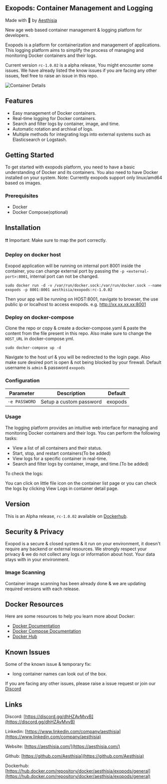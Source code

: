 ## Exopods: Container Management and Logging


Made with 🧡 by [Aesthisia](https://www.linkedin.com/company/aesthisia)

New age web based container management &amp; logging platform for developers.

Exopods is a platform for containerization and management of applications. This logging platform aims to simplify the process of managing and monitoring Docker containers and their logs.

Current version `rc-1.0.02` is a alpha release, You might encounter some issues. We have already listed the know issues if you are facing any other issues, feel free to raise an issue in this repo.


![Container Details](https://s3.ap-south-1.amazonaws.com/hello.aesthisia.com/Frame+309.png)

## Features

- Easy management of Docker containers.
- Real-time logging for Docker containers.
- Search and filter logs by container, image, and time.
- Automatic rotation and archival of logs.
- Multiple methods for integrating logs into external systems such as Elasticsearch or Logstash.

## Getting Started

To get started with exopods platform, you need to have a basic understanding of Docker and its containers. You also need to have Docker installed on your system.
Note: Currently exopods support only linux/amd64 based os images. 

### Prerequisites

- Docker
- Docker Compose(optional)

## Installation

❗❗ Important: Make sure to map the port correctly. 

### Deploy on docker host

Exopod application will be running on internal port 8001 inside the container, you can change external port by passing the `-p <external-port>:8001`, internal port can not be changed.


```
sudo docker run -d -v /var/run/docker.sock:/var/run/docker.sock --name exopods -p 8001:8001 aesthisia/exopods:rc-1.0.02
```

Then your app will be running on HOST:8001, navigate to browser, the use public ip or localhost to access exopods. e.g. http://xx.xx.xx.xx:8001


### Deploy on docker-compose

Clone the repo or copy & create a docker-compose.yaml & paste the content from the file present in this repo. Also make sure to change the `HOST_URL` in docker-compose.yml. 

```
sudo docker-compose up -d
```


Navigate to the host url & you will be redirected to the login page. Also make sure desired port is open & not being blocked by your firewall. Default username is `admin` & password `exopods`

### Configuration


| Parameter                                 | Description                                                                                                                                                                                    | Default                             |
|-------------------------------------------|------------------------------------------------------------------------------------------------------------------------------------------------------------------------------------------------|-------------------------------------|
| `-e PASSWORD`                                | Setup a custom password                | exopods                             |


### Usage

The logging platform provides an intuitive web interface for managing and monitoring Docker containers and their logs. You can perform the following tasks:

- View a list of all containers and their status.
- Start, stop, and restart containers(To be added)
- View logs for a specific container in real-time.
- Search and filter logs by container, image, and time.(To be added)

To check the logs:

You can click on little file icon on the container list page or you can check the logs by clicking View Logs in container detail page.

## Version

This is an Alpha release, `rc-1.0.02` available on [Dockerhub](https://hub.docker.com/repository/docker/aesthisia/exopods/general).

## Security & Privacy

Exopod is a secure & closed system & it run on your environment, it doesn't require any backend or external resources. We strongly respect your privacy & we do not collect any logs or information about host. Your data stays with in your environment. 

### Image Scanning
 
Container image scanning has been already done & we are updating required versions with each release. 


## Docker Resources

Here are some resources to help you learn more about Docker:

- [Docker Documentation](https://docs.docker.com/)
- [Docker Compose Documentation](https://docs.docker.com/compose/)
- [Docker Hub](https://hub.docker.com/)

## Known Issues

Some of the known issue & temporary fix:
- long container names can look out of the box. 

If you are facing any other issues, please raise a issue request or join our [Discord](https://discord.gg/dhHZAvMvvB)


## Links

Discord: [https://discord.gg/dhHZAvMvvB](https://discord.gg/dhHZAvMvvB)

Linkedin: [https://www.linkedin.com/company/aesthisia](https://www.linkedin.com/company/aesthisia)

Website: [https://aesthisia.com/](https://aesthisia.com/)

Github: [https://github.com/Aesthisia](https://github.com/Aesthisia)

Dockerhub: [https://hub.docker.com/repository/docker/aesthisia/exopods/general](https://hub.docker.com/repository/docker/aesthisia/exopods/general)

